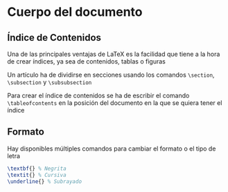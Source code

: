 # Cuerpo del documento

## Índice de Contenidos

Una de las principales ventajas de LaTeX es la facilidad que tiene a la hora de crear índices, ya sea de contenidos, tablas o figuras

Un artículo ha de dividirse en secciones usando los comandos `\section`, `\subsection` y `\subsubsection`

Para crear el índice de contenidos se ha de escribir el comando `\tableofcontents` en la posición del documento en la que se quiera tener el índice

## Formato

Hay disponibles múltiples comandos para cambiar el formato o el tipo de letra

```latex
\textbf{} % Negrita
\textit{} % Cursiva
\underline{} % Subrayado
```
